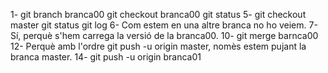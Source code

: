 1- git branch branca00
   git checkout branca00
   git status
5- git checkout master
   git status
   git log
6- Com estem en una altre branca no ho veiem.
7- Sí, perquè s'hem carrega la versió de la branca00.
10- git merge barnca00
12- Perquè amb l'ordre git push -u origin master, nomès estem pujant la branca master.
14- git push -u origin branca01
